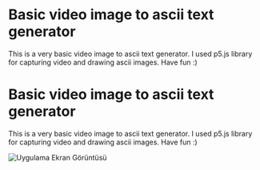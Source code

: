 # Basic video image to ascii text generator

This is a very basic video image to ascii text generator. I used p5.js library for capturing video and drawing ascii images. Have fun :)



# Basic video image to ascii text generator

This is a very basic video image to ascii text generator. I used p5.js library for capturing video and drawing ascii images. Have fun :)




![Uygulama Ekran Görüntüsü](https://media.giphy.com/media/v1.Y2lkPTc5MGI3NjExMzMxMDkxNzFjMDgwMWFkZWM1NTZmNTJiY2JjOTRmNWRmNWVlNjk2NCZjdD1n/qblt4gS9WriGwegFTj/giphy.gif)

  
